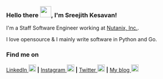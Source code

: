 ### Hello there <img src="https://raw.githubusercontent.com/MartinHeinz/MartinHeinz/master/wave.gif" width="30px">, I'm Sreejith Kesavan!

I'm a Staff Software Engineer working at [Nutanix, Inc.](https://nutanix.com).

I love opensource & I mainly write software in Python and Go.

### Find me on
[LinkedIn <img src='https://cdn.jsdelivr.net/npm/simple-icons@3.0.1/icons/linkedin.svg' alt='linkedin' height='20'>](https://www.linkedin.com/in/sreejithemk/) **|** [Instagram <img src='https://cdn.jsdelivr.net/npm/simple-icons@3.0.1/icons/instagram.svg' alt='instagram' height='20'>](https://www.instagram.com/k7_sreejith/) **|** [Twitter <img src='https://cdn.jsdelivr.net/npm/simple-icons@3.0.1/icons/twitter.svg' alt='twitter' height='20'>](https://twitter.com/@splusk) **|** [My blog <img src='https://cdn.jsdelivr.net/npm/simple-icons@3.0.1/icons/icloud.svg' alt='website' height='20'>](http://foobarnbaz.com/)

